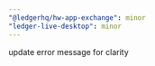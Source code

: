 ```yaml
---
"@ledgerhq/hw-app-exchange": minor
"ledger-live-desktop": minor
---
```


update error message for clarity
